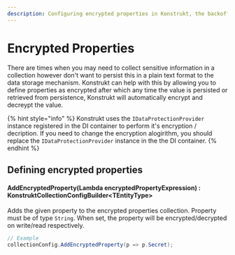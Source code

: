 ```yaml
---
description: Configuring encrypted properties in Konstrukt, the backoffice UI builder for Umbraco.
---
```


# Encrypted Properties

There are times when you may need to collect sensitive information in a collection however don't want to persist this in a plain text format to the data storage mechanism. Konstrukt can help with this by allowing you to define properties as encrypted after which any time the value is persisted or retrieved from persistence, Konstrukt will automatically encrypt and decreypt the value.

{% hint style="info" %}
Konstrukt uses the `IDataProtectionProvider` instance registered in the DI container to perform it's encryption / decription. If you need to change the encryption alogirithm, you should replace the `IDataProtectionProvider` instance in the the DI container.
{% endhint %}

## Defining encrypted properties

#### **AddEncryptedProperty(Lambda encryptedPropertyExpression) : KonstruktCollectionConfigBuilder&lt;TEntityType&gt;**

Adds the given property to the encrypted properties collection. Property must be of type `String`. When set, the property will be encrypted/decrypted on write/read respectively.

````csharp
// Example
collectionConfig.AddEncryptedProperty(p => p.Secret);
````